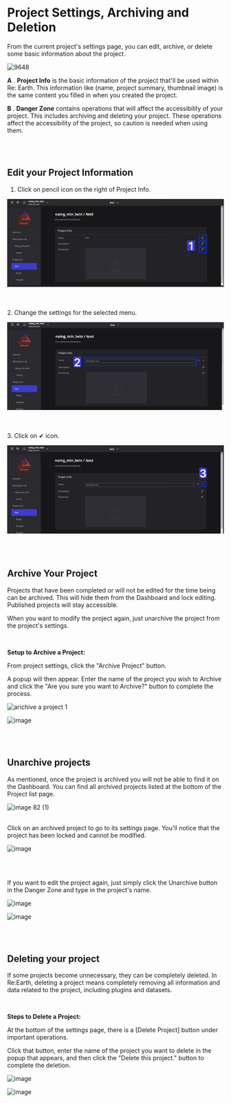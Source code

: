 # Project Settings, Archiving and Deletion

From the current project's settings page, you can edit, archive, or delete some basic information about the project.

![9648](https://github.com/CS-eukarya/User-Manual-English-/assets/154571156/c6168cca-05df-4f75-b532-0bc9a2fc2eac)

**A** . **Project Info** is the basic information of the project that'll be used within Re: Earth. This information like (name, project summary, thumbnail image) is the same content you filled in when you created the project.

**B** . **Danger Zone** contains operations that will affect the accessibility of your project. This includes archiving and deleting your project. These operations affect the accessibility of the project, so caution is needed when using them.

<br>
<br>

## Edit your Project Information

1. Click on pencil icon on the right of Project Info.

![Pic_1.png](https://github.com/CS-eukarya/User-Manual-English-/blob/Project/Settings%2C%20Archiving%20And%20Deleting/Pic_1.png)

<br>
<br>
2. Change the settings for the selected menu.

![Pic_2.png](https://github.com/CS-eukarya/User-Manual-English-/blob/Project/Settings%2C%20Archiving%20And%20Deleting/Pic_2.png)

<br>
<br>
3. Click on ✔ icon.

![Pic_3.png](https://github.com/CS-eukarya/User-Manual-English-/blob/Project/Settings%2C%20Archiving%20And%20Deleting/Pic_3.png)

<br>
<br>

## Archive Your Project

Projects that have been completed or will not be edited for the time being can be archived. This will hide them from the Dashboard and lock editing. Published projects will stay accessible.

When you want to modify the project again, just unarchive the project from the project's settings.

<br>

**Setup to Archive a Project:**
<br>

From project settings, click the "Archive Project" button.

A popup will then appear. Enter the name of the project you wish to Archive and click the "Are you sure you want to Archive?" button to complete the process.

![arichive a project 1](https://github.com/CS-eukarya/User-Manual-English-/assets/154571156/04a9f7e9-4ced-4f9a-9543-4886e1cd104f)


![image](https://github.com/CS-eukarya/User-Manual-English-/assets/154571156/cbcff84c-110f-42bf-a023-84afb062afdb)

<br>
<br>

## Unarchive projects

As mentioned, once the project is archived you will not be able to find it on the Dashboard. You can find all archived projects listed at the bottom of the Project list page.

![image 82 (1)](https://github.com/CS-eukarya/User-Manual-English-/assets/154571156/c4842076-95b7-4589-8453-8e00fdc141d9)
<br>
<br>

Click on an archived project to go to its settings page. You'll notice that the project has been locked and cannot be modified.

![image](https://github.com/CS-eukarya/User-Manual-English-/assets/154571156/6855d411-2fe2-46c4-bff4-91f5fdb3d942)

<br>
<br>

If you want to edit the project again, just simply click the Unarchive button in the Danger Zone and type in the project's name.

![image](https://github.com/CS-eukarya/User-Manual-English-/assets/154571156/be18aade-eb23-446c-b00c-f14216e29049)

![image](https://github.com/CS-eukarya/User-Manual-English-/assets/154571156/5ecdf24b-abc2-4360-b25f-d4cc3c24d3bd)

<br>
<br>

## Deleting your project

If some projects become unnecessary, they can be completely deleted. In Re:Earth, deleting a project means completely removing all information and data related to the project, including plugins and datasets.

<br>

**Steps to Delete a Project:**

At the bottom of the settings page, there is a [Delete Project] button under important operations.

Click that button, enter the name of the project you want to delete in the popup that appears, and then click the "Delete this project." button to complete the deletion.

![image](https://github.com/CS-eukarya/User-Manual-English-/assets/154571156/deac90e2-f8df-402b-8487-c2bbcfedbc90)

![image](https://github.com/CS-eukarya/User-Manual-English-/assets/154571156/b6900ebe-e4ab-4f8a-bbc2-7c275719b16c)

